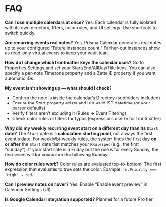 # FAQ

**Can I use multiple calendars at once?**
Yes. Each calendar is fully isolated with its own directory, filters, color rules, and UI settings. Use shortcuts to switch quickly.

**Are recurring events real notes?**
Yes. Prisma Calendar generates real notes up to your configured “Future instances count.” Farther-out instances show as read-only virtual events to keep your vault lean.

**How do I change which frontmatter keys the calendar uses?**
Go to Properties Settings and set your Start/End/AllDay/Title keys. You can also specify a per-note Timezone property and a ZettelID property if you want automatic IDs.

**My event isn’t showing up — what should I check?**
- Confirm the note is inside the calendar’s Directory (subfolders included)
- Ensure the Start property exists and is a valid ISO datetime (or your parser defaults)
- Verify filters aren’t excluding it (Rules → Event Filtering)
- Check color rules or filters for typos (expressions use `fm` for frontmatter)

**Why did my weekly recurring event start on a different day than its `Start` date?**
The `Start` date is a **calculation starting point**, not always the first event's date. For weekly/bi-weekly rules, the system finds the first day **on or after** the `Start` date that matches your `RRuleSpec` (e.g., the first "sunday"). If your start date is a Friday but the rule is for every Sunday, the first event will be created on the following Sunday.

**How do color rules work?**
Color rules are evaluated top-to-bottom. The first expression that evaluates to true sets the color. Example: `fm.Priority === 'High' → red`.

**Can I preview notes on hover?**
Yes. Enable “Enable event preview” in Calendar Settings (UI).

**Is Google Calendar integration supported?**
Planned for a future Pro tier.
